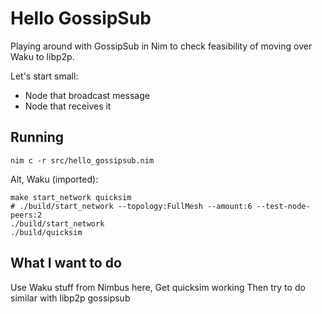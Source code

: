 # Hello GossipSub

Playing around with GossipSub in Nim to check feasibility of moving over Waku to libp2p.

Let's start small:
- Node that broadcast message
- Node that receives it


## Running

`nim c -r src/hello_gossipsub.nim`

Alt, Waku (imported):

```
make start_network quicksim
# ./build/start_network --topology:FullMesh --amount:6 --test-node-peers:2
./build/start_network
./build/quicksim
```

## What I want to do

Use Waku stuff from Nimbus here,
Get quicksim working
Then try to do similar with libp2p gossipsub
